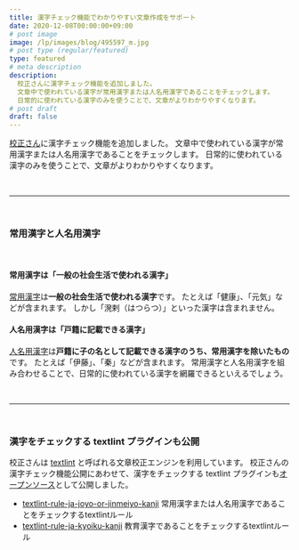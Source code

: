 ```yaml
---
title: 漢字チェック機能でわかりやすい文章作成をサポート
date: 2020-12-08T00:00:00+09:00
# post image
image: /lp/images/blog/495597_m.jpg
# post type (regular/featured)
type: featured
# meta description
description:
  校正さんに漢字チェック機能を追加しました。
  文章中で使われている漢字が常用漢字または人名用漢字であることをチェックします。
  日常的に使われている漢字のみを使うことで、文章がよりわかりやすくなります。
# post draft
draft: false
---
```


[校正さん](https://kohsei-san.b-hood.site/lp/)に漢字チェック機能を追加しました。
文章中で使われている漢字が常用漢字または人名用漢字であることをチェックします。
日常的に使われている漢字のみを使うことで、文章がよりわかりやすくなります。

<br>
<hr>
<br>

### 常用漢字と人名用漢字
<br>

#### 常用漢字は「一般の社会生活で使われる漢字」

[常用漢字](https://ja.wikipedia.org/wiki/%E5%B8%B8%E7%94%A8%E6%BC%A2%E5%AD%97)は**一般の社会生活で使われる漢字**です。
たとえば「健康」、「元気」などが含まれます。
しかし「溌剌（はつらつ）」といった漢字は含まれません。
<br>

#### 人名用漢字は「戸籍に記載できる漢字」

[人名用漢字](https://ja.wikipedia.org/wiki/%E4%BA%BA%E5%90%8D%E7%94%A8%E6%BC%A2%E5%AD%97)は**戸籍に子の名として記載できる漢字のうち、常用漢字を除いたもの**です。
たとえば「伊藤」、「秦」などが含まれます。
常用漢字と人名用漢字を組み合わせることで、日常的に使われている漢字を網羅できるといえるでしょう。

<br>
<hr>
<br>

### 漢字をチェックする textlint プラグインも公開

校正さんは [textlint](https://github.com/textlint/textlint) と呼ばれる文章校正エンジンを利用しています。
校正さんの漢字チェック機能公開にあわせて、漢字をチェックする textlint プラグインも[オープンソース](https://ja.wikipedia.org/wiki/%E3%82%AA%E3%83%BC%E3%83%97%E3%83%B3%E3%82%BD%E3%83%BC%E3%82%B9)として公開しました。

- [textlint-rule-ja-joyo-or-jinmeiyo-kanji](https://github.com/hata6502/textlint-rule-ja-joyo-or-jinmeiyo-kanji) 常用漢字または人名用漢字であることをチェックするtextlintルール
- [textlint-rule-ja-kyoiku-kanji](https://github.com/hata6502/textlint-rule-ja-kyoiku-kanji) 教育漢字であることをチェックするtextlintルール
